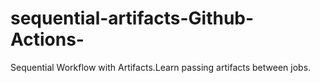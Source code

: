 # sequential-artifacts-Github-Actions-
Sequential Workflow with Artifacts.Learn passing artifacts between jobs.

